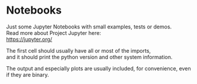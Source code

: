 # Notebooks
Just some Jupyter Notebooks with small examples, tests or demos.  
Read more about Project Jupyter here:  
https://jupyter.org/

The first cell should usually have all or most of the imports,  
and it should print the python version and other system information.

The output and especially plots are usually included, for convenience, even if they are binary.
